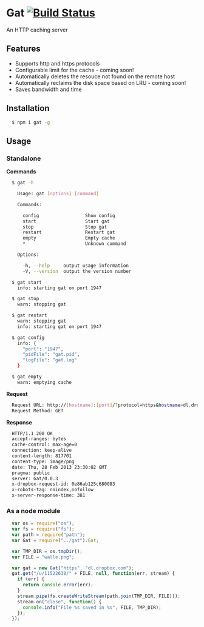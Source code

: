 # Gat [![Build Status](https://travis-ci.org/vishr/gat.png?branch=master)](https://travis-ci.org/vishr/gat)

An HTTP caching server

## Features
* Supports http and https protocols
* Configurable limit for the cache - coming soon!
* Automatically deletes the resouce not found on the remote host
* Automatically reclaims the disk space based on LRU - coming soon!
* Saves bandwidth and time

## Installation
```sh
  $ npm i gat -g
```

## Usage

### Standalone
**Commands**
```sh
  $ gat -h

    Usage: gat [options] [command]

    Commands:

      config                 Show config
      start                  Start gat
      stop                   Stop gat
      restart                Restart gat
      empty                  Empty cache
      *                      Unknown command

    Options:

      -h, --help     output usage information
      -V, --version  output the version number

  $ gat start
    info: starting gat on port 1947

  $ gat stop
    warn: stopping gat

  $ gat restart
    warn: stopping gat
    info: starting gat on port 1947

  $ gat config
    info: {
      "port": "1947",
      "pidFile": "gat.pid",
      "logFile": "gat.log"
    }

  $ gat empty
    warn: emptying cache
```
**Request**
```sh
  Request URL: http://[hostname]:[port]/?protocol=https&hostname=dl.dropbox.com&resource=/u/11522638/node.png
  Request Method: GET
```
**Response**
```sh
  HTTP/1.1 200 OK
  accept-ranges: bytes
  cache-control: max-age=0
  connection: keep-alive
  content-length: 817701
  content-type: image/png
  date: Thu, 28 Feb 2013 23:30:02 GMT
  pragma: public
  server: Gat/0.0.3
  x-dropbox-request-id: 0e86ab125c680083
  x-robots-tag: noindex,nofollow
  x-server-response-time: 381
```

### As a node module
```js
  var os = require("os");
  var fs = require("fs");
  var path = require("path");
  var Gat = require("../gat").Gat;

  var TMP_DIR = os.tmpDir();
  var FILE = "walle.png";

  var gat = new Gat("https", "dl.dropbox.com");
  gat.get("/u/11522638/" + FILE, null, function(err, stream) {
    if (err) {
      return console.error(err);
    }
    stream.pipe(fs.createWriteStream(path.join(TMP_DIR, FILE)));
    stream.on("close", function() {
      console.info("File %s saved in %s", FILE, TMP_DIR);
    });
  });
```